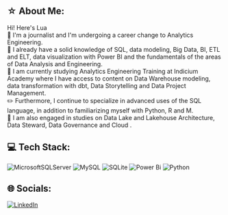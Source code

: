## ☆ About Me:
Hi! Here's Lua<br>🦊 I'm a journalist and I'm undergoing a career change to Analytics Engineering.<br>🎲 I already have a solid knowledge of SQL, data modeling, Big Data, BI, ETL and ELT, data visualization with Power BI and the fundamentals of the areas of Data Analysis and Engineering.<br>📔 I am currently studying Analytics Engineering Training at Indicium Academy where I have access to content on Data Warehouse modeling, data transformation with dbt, Data Storytelling and Data Project Management.<br>✏️ Furthermore, I continue to specialize in advanced uses of the SQL language, in addition to familiarizing myself with Python, R and M.<br>🔎 I am also engaged in studies on Data Lake and Lakehouse Architecture, Data Steward, Data Governance and Cloud .


## 💻 Tech Stack:
![MicrosoftSQLServer](https://img.shields.io/badge/Microsoft%20SQL%20Server-CC2927?style=for-the-badge&logo=microsoft%20sql%20server&logoColor=white) ![MySQL](https://img.shields.io/badge/mysql-%2300000f.svg?style=for-the-badge&logo=mysql&logoColor=white) ![SQLite](https://img.shields.io/badge/sqlite-%2307405e.svg?style=for-the-badge&logo=sqlite&logoColor=white) ![Power Bi](https://img.shields.io/badge/power_bi-F2C811?style=for-the-badge&logo=powerbi&logoColor=black) ![Python](https://img.shields.io/badge/python-3670A0?style=for-the-badge&logo=python&logoColor=ffdd54) 


## 🌐 Socials:
[![LinkedIn](https://img.shields.io/badge/LinkedIn-%230077B5.svg?logo=linkedin&logoColor=white)](https://linkedin.com/in/https://www.linkedin.com/in/luana-vercosa/) 


